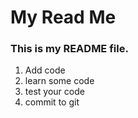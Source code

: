 # My Read Me

### This is my README file.

1. Add code
2. learn some code
3. test your code
4. commit to git

